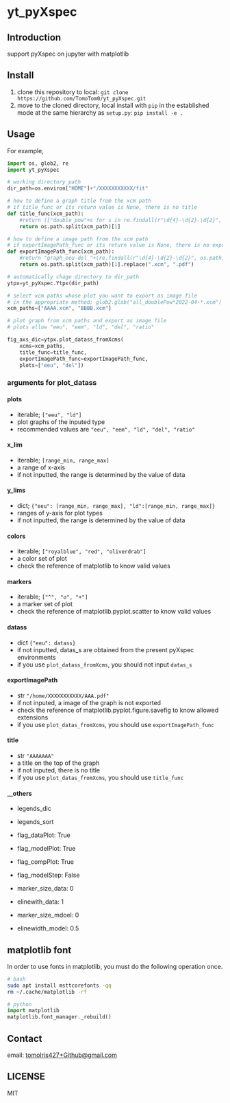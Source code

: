 # yt_pyXspec

## Introduction

support pyXspec on jupyter with matplotlib

## Install

1. clone this repository to local: `git clone https://github.com/TomoTom0/yt_pyXspec.git`
2. move to the cloned directory, local install with `pip` in the established mode at the same hierarchy as `setup.py`: `pip install -e .`

## Usage

For example,

```python
import os, glob2, re
import yt_pyXspec

# working directory path
dir_path=os.environ["HOME"]+"/XXXXXXXXXXX/fit"

# how to define a graph title from the xcm path
# if title_func or its return value is None, there is no title
def title_func(xcm_path):
    #return (["double_pow"+s for s in re.findall(r"\d{4}-\d{2}-\d{2}", os.path.split(xcm_path)[1])]+[None])[0]
    return os.path.split(xcm_path)[1]

# how to define a image path from the xcm path
# if exportImagePath_func or its return value is None, there is no export file
def exportImagePath_func(xcm_path):
    #return "graph_eeu-del_"+(re.findall(r"\d{4}-\d{2}-\d{2}", os.path.split(xcm_path)[1])+[None])[0]+".pdf"
    return os.path.split(xcm_path)[1].replace(".xcm", ".pdf")

# automatically chage directory to dir_path
ytpx=yt_pyXspec.Ytpx(dir_path)

# select xcm paths whose plot you want to export as image file
# in the appropriate method; glob2.glob("all_doublePow*2022-04-*.xcm")
xcm_paths=["AAAA.xcm", "BBBB.xcm"]

# plot graph from xcm paths and export as image file
# plots allow "eeu", "eem", "ld", "del", "ratio"

fig_axs_dic=ytpx.plot_datass_fromXcms(
    xcms=xcm_paths,
    title_func=title_func,
    exportImagePath_func=exportImagePath_func,
    plots=["eeu", "del"])
```

### arguments for plot_datass

#### plots
- iterable; `["eeu", "ld"]`
- plot graphs of the inputed type
- recommended values are `"eeu", "eem", "ld", "del", "ratio"`

#### x_lim
- iterable; `[range_min, range_max]`
- a range of x-axis
- if not inputted, the range is determined by the value of data

#### y_lims
- dict; `{"eeu": [range_min, range_max], "ld":[range_min, range_max]}`
- ranges of y-axis for plot types
- if not inputted, the range is determined by the value of data

#### colors
- iterable; `["royalblue", "red", "oliverdrab"]`
- a color set of plot
- check the reference of matplotlib to know valid values

#### markers
- iterable; `["^", "o", "+"]`
- a marker set of plot
- check the reference of matplotlib.pyplot.scatter to know valid values

#### datass
- dict `{"eeu": datass}`
- if not inputted, datas_s are obtained from the present pyXspec environments
- if you use `plot_datass_fromXcms`, you should not input `datas_s`

#### exportImagePath
- str `"/home/XXXXXXXXXXX/AAA.pdf"`
- if not inputed, a image of the graph is not exported
- check the reference of matplotlib.pyplot.figure.savefig to know allowed extensions
- if you use `plot_datas_fromXcms`, you should use `exportImagePath_func`

#### title
- str `"AAAAAAA"`
- a title on the top of the graph
- if not inputed, there is no title
- if you use `plot_datas_fromXcms`, you should use `title_func`

#### __others

- legends_dic
- legends_sort

- flag_dataPlot: True
- flag_modelPlot: True
- flag_compPlot: True
- flag_modelStep: False
- marker_size_data: 0
- elinewith_data: 1
- marker_size_mdoel: 0
- elinewidth_model: 0.5


## matplotlib font

In order to use fonts in matplotlib, you must do the following operation once.

```bash
# bash
sudo apt install msttcorefonts -qq
rm ~/.cache/matplotlib -rf
```

```python
# python
import matplotlib
matplotlib.font_manager._rebuild()
```

## Contact

email: tomoIris427+Github@gmail.com

## LICENSE

MIT